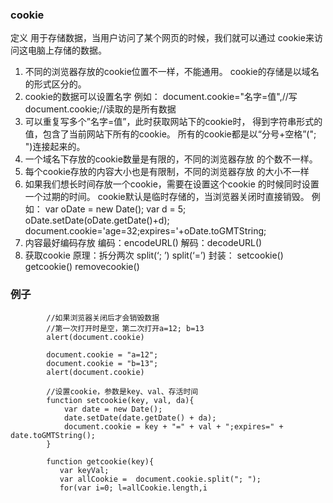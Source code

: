 ### cookie

定义 用于存储数据，当用户访问了某个网页的时候，我们就可以通过 cookie来访问这电脑上存储的数据。

1. 不同的浏览器存放的cookie位置不一样，不能通用。 cookie的存储是以域名的形式区分的。
2. cookie的数据可以设置名字 例如： document.cookie="名字=值",//写 document.cookie;//读取的是所有数据
3. 可以重复写多个”名字=值”，此时获取网站下的cookie时， 得到字符串形式的值，包含了当前网站下所有的cookie。 所有的cookie都是以“分号+空格”("; ")连接起来的。
4. 一个域名下存放的cookie数量是有限的，不同的浏览器存放 的个数不一样。
5. 每个cookie存放的内容大小也是有限制，不同的浏览器存放 的大小不一样
6. 如果我们想长时间存放一个cookie，需要在设置这个cookie 的时候同时设置一个过期的时间。
   cookie默认是临时存储的，当浏览器关闭时直接销毁。
   例如：
   var oDate = new Date();
   var d = 5;
   oDate.setDate(oDate.getDate()+d);
   document.cookie='age=32;expires='+oDate.toGMTString;
7. 内容最好编码存放
   编码：encodeURL()
   解码：decodeURL()
8. 获取cookie
   原理：拆分两次 split(‘; ’) split(‘=’)
   封装：
   setcookie()
   getcookie()
   removecookie()

### 例子

```
        //如果浏览器关闭后才会销毁数据
        //第一次打开时是空，第二次打开a=12; b=13
        alert(document.cookie)

        document.cookie = "a=12";
        document.cookie = "b=13";
        alert(document.cookie)
    
        //设置cookie，参数是key、val、存活时间
        function setcookie(key, val, da){
            var date = new Date();
            date.setDate(date.getDate() + da);
            document.cookie = key + "=" + val + ";expires=" + date.toGMTString();
        }

        function getcookie(key){
           var keyVal;
           var allCookie =  document.cookie.split("; ");
           for(var i=0; l=allCookie.length,i
```